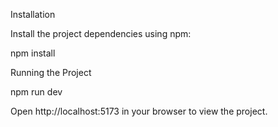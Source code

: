 Installation

Install the project dependencies using npm:

npm install

Running the Project

npm run dev

Open http://localhost:5173 in your browser to view the project.

